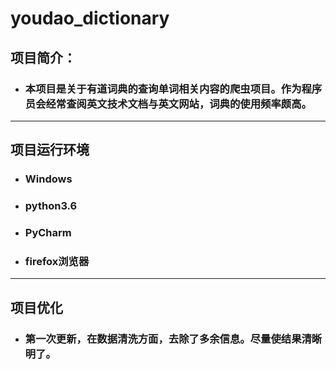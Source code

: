 # youdao_dictionary

## 项目简介：
- ### 本项目是关于有道词典的查询单词相关内容的爬虫项目。作为程序员会经常查阅英文技术文档与英文网站，词典的使用频率颇高。

---
## 项目运行环境
- ### Windows
- ### python3.6
- ### PyCharm
- ### firefox浏览器

---
## 项目优化
- ### 第一次更新，在数据清洗方面，去除了多余信息。尽量使结果清晰明了。
